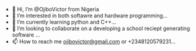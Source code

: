 - 👋 Hi, I’m @OjiboVictor from Nigeria
- 👀 I’m interested in both softawre and hardware programming...
- 🌱 I’m currently learning python and C++...
- 💞️ I’m looking to collaborate on a developing a school reciept generating software ...
- 📫 How to reach me ojibovictor@gmail.com or +2348120579231...

<!---
OjiboVictor/OjiboVictor is a ✨ special ✨ repository because its `README.md` (this file) appears on your GitHub profile.
You can click the Preview link to take a look at your changes.
--->
